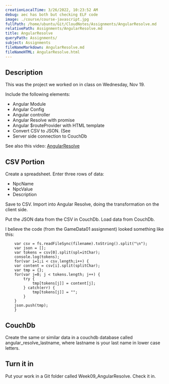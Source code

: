 ```yaml
---
creationLocalTime: 3/26/2022, 10:23:52 AM
debug: aec has both but checking ELF code
image: ./course/course-javascript.jpg
fullPath: /home/ubuntu/Git/CloudNotes/Assignments/AngularResolve.md
relativePath: Assignments/AngularResolve.md
title: AngularResolve
queryPath: Assignments/
subject: Assignments
fileNameMarkdown: AngularResolve.md
fileNameHTML: AngularResolve.html
---
```



<!-- toc -->
<!-- tocstop -->

## Description

This was the project we worked on in class on Wednesday, Nov 19.

Include the following elements:

- Angular Module
- Angular Config
- Angular controller
- Angular Resolve with promise 
- Angular $routeProvider with HTML template
- Convert CSV to JSON. (See 
- Server side connection to CouchDb

See also this video: [AngularResolve](http://youtu.be/kjdpswy9xJk)

## CSV Portion

Create a spreadsheet. Enter three rows of data:

- NpcName
- NpcValue
- Description

Save to CSV. Import into Angular Resolve, doing the transformation on the client side.

Put the JSON data from the CSV in CouchDb. Load data from CouchDb.

I believe the code (from the GameData01 assignment) looked something like this:

```
    var csv = fs.readFileSync(filename).toString().split("\n");
    var json = [];
    var tokens = csv[0].split(spl=itChar);
    console.log(tokens);
    for(var i=1;i < csv.length;i++) {
	var content = csv[i].split(splitChar);
	var tmp = {};
	for(var j=0; j < tokens.length; j++) {
		try {
			tmp[tokens[j]] = content[j];
		} catch(err) {
			tmp[tokens[j]] = "";
		}
	}
	json.push(tmp);
    }
```

## CouchDb

Create the same or similar data in a couchdb database called angular_resolve_lastname, where lastname is your last name in lower case letters.

## Turn it in

Put your work in a Git folder called Week09_AngularResolve. Check it in.